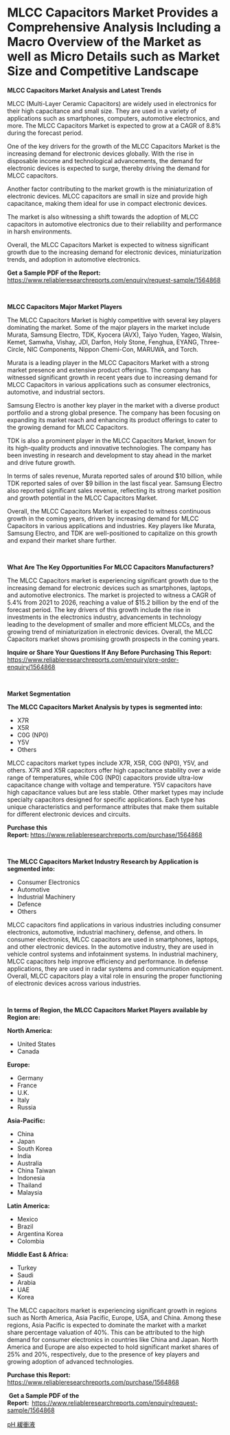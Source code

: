 <p><h1>MLCC Capacitors Market Provides a Comprehensive Analysis Including a Macro Overview of the Market as well as Micro Details such as Market Size and Competitive Landscape</h1></p><p><strong>MLCC Capacitors Market Analysis and Latest Trends</strong></p>
<p><p>MLCC (Multi-Layer Ceramic Capacitors) are widely used in electronics for their high capacitance and small size. They are used in a variety of applications such as smartphones, computers, automotive electronics, and more. The MLCC Capacitors Market is expected to grow at a CAGR of 8.8% during the forecast period.</p><p>One of the key drivers for the growth of the MLCC Capacitors Market is the increasing demand for electronic devices globally. With the rise in disposable income and technological advancements, the demand for electronic devices is expected to surge, thereby driving the demand for MLCC capacitors.</p><p>Another factor contributing to the market growth is the miniaturization of electronic devices. MLCC capacitors are small in size and provide high capacitance, making them ideal for use in compact electronic devices.</p><p>The market is also witnessing a shift towards the adoption of MLCC capacitors in automotive electronics due to their reliability and performance in harsh environments.</p><p>Overall, the MLCC Capacitors Market is expected to witness significant growth due to the increasing demand for electronic devices, miniaturization trends, and adoption in automotive electronics.</p></p>
<p><strong>Get a Sample PDF of the Report:&nbsp;</strong> <a href="https://www.reliableresearchreports.com/enquiry/request-sample/1564868">https://www.reliableresearchreports.com/enquiry/request-sample/1564868</a></p>
<p>&nbsp;</p>
<p><strong>MLCC Capacitors Major Market Players</strong></p>
<p><p>The MLCC Capacitors Market is highly competitive with several key players dominating the market. Some of the major players in the market include Murata, Samsung Electro, TDK, Kyocera (AVX), Taiyo Yuden, Yageo, Walsin, Kemet, Samwha, Vishay, JDI, Darfon, Holy Stone, Fenghua, EYANG, Three-Circle, NIC Components, Nippon Chemi-Con, MARUWA, and Torch.</p><p>Murata is a leading player in the MLCC Capacitors Market with a strong market presence and extensive product offerings. The company has witnessed significant growth in recent years due to increasing demand for MLCC Capacitors in various applications such as consumer electronics, automotive, and industrial sectors.</p><p>Samsung Electro is another key player in the market with a diverse product portfolio and a strong global presence. The company has been focusing on expanding its market reach and enhancing its product offerings to cater to the growing demand for MLCC Capacitors.</p><p>TDK is also a prominent player in the MLCC Capacitors Market, known for its high-quality products and innovative technologies. The company has been investing in research and development to stay ahead in the market and drive future growth.</p><p>In terms of sales revenue, Murata reported sales of around $10 billion, while TDK reported sales of over $9 billion in the last fiscal year. Samsung Electro also reported significant sales revenue, reflecting its strong market position and growth potential in the MLCC Capacitors Market.</p><p>Overall, the MLCC Capacitors Market is expected to witness continuous growth in the coming years, driven by increasing demand for MLCC Capacitors in various applications and industries. Key players like Murata, Samsung Electro, and TDK are well-positioned to capitalize on this growth and expand their market share further.</p></p>
<p>&nbsp;</p>
<p><strong>What Are The Key Opportunities For MLCC Capacitors Manufacturers?</strong></p>
<p><p>The MLCC Capacitors market is experiencing significant growth due to the increasing demand for electronic devices such as smartphones, laptops, and automotive electronics. The market is projected to witness a CAGR of 5.4% from 2021 to 2026, reaching a value of $15.2 billion by the end of the forecast period. The key drivers of this growth include the rise in investments in the electronics industry, advancements in technology leading to the development of smaller and more efficient MLCCs, and the growing trend of miniaturization in electronic devices. Overall, the MLCC Capacitors market shows promising growth prospects in the coming years.</p></p>
<p><strong>Inquire or Share Your Questions If Any Before Purchasing This Report:</strong> <a href="https://www.reliableresearchreports.com/enquiry/pre-order-enquiry/1564868">https://www.reliableresearchreports.com/enquiry/pre-order-enquiry/1564868</a></p>
<p>&nbsp;</p>
<p><strong>Market Segmentation</strong></p>
<p><strong>The MLCC Capacitors Market Analysis by types is segmented into:</strong></p>
<p><ul><li>X7R</li><li>X5R</li><li>C0G (NP0)</li><li>Y5V</li><li>Others</li></ul></p>
<p><p>MLCC capacitors market types include X7R, X5R, C0G (NP0), Y5V, and others. X7R and X5R capacitors offer high capacitance stability over a wide range of temperatures, while C0G (NP0) capacitors provide ultra-low capacitance change with voltage and temperature. Y5V capacitors have high capacitance values but are less stable. Other market types may include specialty capacitors designed for specific applications. Each type has unique characteristics and performance attributes that make them suitable for different electronic devices and circuits.</p></p>
<p><strong>Purchase this Report:&nbsp;</strong><a href="https://www.reliableresearchreports.com/purchase/1564868">https://www.reliableresearchreports.com/purchase/1564868</a></p>
<p>&nbsp;</p>
<p><strong>The MLCC Capacitors Market Industry Research by Application is segmented into:</strong></p>
<p><ul><li>Consumer Electronics</li><li>Automotive</li><li>Industrial Machinery</li><li>Defence</li><li>Others</li></ul></p>
<p><p>MLCC capacitors find applications in various industries including consumer electronics, automotive, industrial machinery, defense, and others. In consumer electronics, MLCC capacitors are used in smartphones, laptops, and other electronic devices. In the automotive industry, they are used in vehicle control systems and infotainment systems. In industrial machinery, MLCC capacitors help improve efficiency and performance. In defense applications, they are used in radar systems and communication equipment. Overall, MLCC capacitors play a vital role in ensuring the proper functioning of electronic devices across various industries.</p></p>
<p>&nbsp;</p>
<p><strong>In terms of Region, the MLCC Capacitors Market Players available by Region are:</strong></p>
<p>
    <p> <strong> North America: </strong>
        <ul>
            <li>United States</li>
            <li>Canada</li>
        </ul>
        </p> 
    <p> <strong> Europe: </strong>
        <ul>
            <li>Germany</li>
            <li>France</li>
            <li>U.K.</li>
            <li>Italy</li>
            <li>Russia</li>
        </ul>
        </p> 
    <p> <strong> Asia-Pacific: </strong>
        <ul>
            <li>China</li>
            <li>Japan</li>
            <li>South Korea</li>
            <li>India</li>
            <li>Australia</li>
            <li>China Taiwan</li>
            <li>Indonesia</li>
            <li>Thailand</li>
            <li>Malaysia</li>
        </ul>
        </p> 
    <p> <strong> Latin America: </strong>
        <ul>
            <li>Mexico</li>
            <li>Brazil</li>
            <li>Argentina Korea</li>
            <li>Colombia</li>
        </ul>
        </p> 
    <p> <strong> Middle East & Africa: </strong>
        <ul>
            <li>Turkey</li>
            <li>Saudi</li>
            <li>Arabia</li>
            <li>UAE</li>
            <li>Korea</li>
        </ul>
    </p>
    </p>
<p><p>The MLCC capacitors market is experiencing significant growth in regions such as North America, Asia Pacific, Europe, USA, and China. Among these regions, Asia Pacific is expected to dominate the market with a market share percentage valuation of 40%. This can be attributed to the high demand for consumer electronics in countries like China and Japan. North America and Europe are also expected to hold significant market shares of 25% and 20%, respectively, due to the presence of key players and growing adoption of advanced technologies.</p></p>
<p><strong>Purchase this Report: </strong><a href="https://www.reliableresearchreports.com/purchase/1564868">https://www.reliableresearchreports.com/purchase/1564868</a></p>
<p>&nbsp;<strong>Get a Sample PDF of the Report:&nbsp;&nbsp;</strong><a href="https://www.reliableresearchreports.com/enquiry/request-sample/1564868">https://www.reliableresearchreports.com/enquiry/request-sample/1564868</a></p>
<p><strong></strong></p>
<p><p><a href="https://github.com/zekaoe592392/Market-Research-Report-List-1/blob/main/682350411606.md">pH 緩衝液</a></p></p>